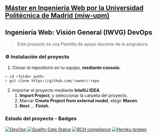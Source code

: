 ## [Máster en Ingeniería Web por la Universidad Politécnica de Madrid (miw-upm)](http://miw.etsisi.upm.es)

## Ingeniería Web: Visión General (IWVG) DevOps

> Este proyecto es una Plantilla de apoyo docente de la asignatura.

### :gear: Instalación del proyecto

1. Clonar el repositorio en tu equipo, **mediante consola**:

```sh
> cd <folder path>
> git clone https://github.com/:owner/:repo
```

2. Importar el proyecto mediante **IntelliJ IDEA**
    1. **Import Project**, y seleccionar la carpeta del proyecto.
    2. Marcar **Create Project from external model**, elegir **Maven**.
    3. **Next** … **Finish**.

### Estado del proyecto - Badges

[![DevOps](https://github.com/Sergiomerayo/iwvg-devops-merayo-sergio/actions/workflows/test-sonar.yml/badge.svg)](https://github.com/Sergiomerayo/iwvg-devops-merayo-sergio/actions/workflows/test-sonar.yml)
[![Quality Gate Status](https://sonarcloud.io/api/project_badges/measure?project=Sergiomerayo_iwvg-devops-merayo-sergio&metric=alert_status)](https://sonarcloud.io/dashboard?id=Sergiomerayo_iwvg-devops-merayo-sergio)
[![BCH compliance](https://bettercodehub.com/edge/badge/Sergiomerayo/iwvg-devops-merayo-sergio?branch=develop)](https://bettercodehub.com/)
[![Heroku broken](https://iwvg-devops-merayo-sergio.herokuapp.com/system/version-badge)](https://iwvg-devops-merayo-sergio.herokuapp.com/swagger-ui.html)